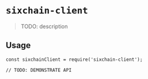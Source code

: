 # `sixchain-client`

> TODO: description

## Usage

```
const sixchainClient = require('sixchain-client');

// TODO: DEMONSTRATE API
```
